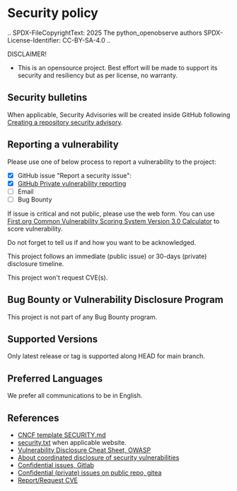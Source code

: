 # Security policy

..
    SPDX-FileCopyrightText: 2025 The python_openobserve authors
    SPDX-License-Identifier: CC-BY-SA-4.0
..

DISCLAIMER!

* This is an opensource project. Best effort will be made to support its security and resiliency but as per license, no warranty.

## Security bulletins

When applicable, Security Advisories will be created inside GitHub following [Creating a repository security advisory](https://docs.github.com/en/code-security/security-advisories/repository-security-advisories/creating-a-repository-security-advisory).

## Reporting a vulnerability

Please use one of below process to report a vulnerability to the project:

<!-- Full Disclosure -->
* [x] GitHub issue "Report a security issue":
* [x] [GitHub Private vulnerability reporting](https://docs.github.com/en/code-security/security-advisories/guidance-on-reporting-and-writing/privately-reporting-a-security-vulnerability)
* [ ] Email
* [ ] Bug Bounty

If issue is critical and not public, please use the web form.
You can use [First.org Common Vulnerability Scoring System Version 3.0 Calculator](https://www.first.org/cvss/calculator/3.0) to score vulnerability.

Do not forget to tell us if and how you want to be acknowledged.

This project follows an immediate (public issue) or 30-days (private) disclosure timeline.

This project won't request CVE(s).

## Bug Bounty or Vulnerability Disclosure Program

This project is not part of any Bug Bounty program.

## Supported Versions

Only latest release or tag is supported along HEAD for main branch.

## Preferred Languages

We prefer all communications to be in English.

## References

* [CNCF template SECURITY.md](https://github.com/cncf/tag-security/blob/main/project-resources/templates/SECURITY.md)
* [security.txt](https://securitytxt.org/) when applicable website.
* [Vulnerability Disclosure Cheat Sheet, OWASP](https://cheatsheetseries.owasp.org/cheatsheets/Vulnerability_Disclosure_Cheat_Sheet.html)
* [About coordinated disclosure of security vulnerabilities](https://docs.github.com/en/code-security/security-advisories/guidance-on-reporting-and-writing/about-coordinated-disclosure-of-security-vulnerabilities)
* [Confidential issues, Gitlab](https://docs.gitlab.com/ee/user/project/issues/confidential_issues.html)
* [Confidential (private) issues on public repo, gitea](https://github.com/go-gitea/gitea/issues/3217)
* [Report/Request CVE](https://www.cve.org/ResourcesSupport/ReportRequest)
